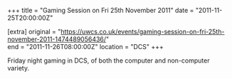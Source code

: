 +++
title = "Gaming Session on Fri 25th November 2011"
date = "2011-11-25T20:00:00Z"

[extra]
original = "https://uwcs.co.uk/events/gaming-session-on-fri-25th-november-2011-1474489056436/"    
end = "2011-11-26T08:00:00Z"
location = "DCS"
+++

Friday night gaming in DCS, of both the computer and non-computer variety.

